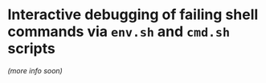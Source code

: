# Interactive debugging of failing shell commands via `env.sh` and `cmd.sh` scripts

*(more info soon)*

